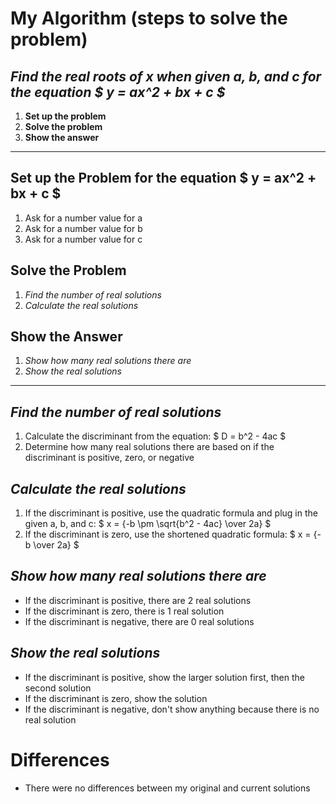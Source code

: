 # My Algorithm (steps to solve the problem)

## __*Find the real roots of x when given a, b, and c for the equation $ y = ax^2 + bx + c $*__
1. **Set up the problem**
2. **Solve the problem**
3. **Show the answer**

---

## **Set up the Problem for the equation $ y = ax^2 + bx + c $**
1. Ask for a number value for a
2. Ask for a number value for b
3. Ask for a number value for c

## **Solve the Problem**
1. *Find the number of real solutions*
2. *Calculate the real solutions*

## **Show the Answer**
1. *Show how many real solutions there are*
2. *Show the real solutions*

---

## *Find the number of real solutions*
1. Calculate the discriminant from the equation: $ D = b^2 - 4ac $
2. Determine how many real solutions there are based on if the discriminant is positive, zero, or negative

## *Calculate the real solutions*
1. If the discriminant is positive, use the quadratic formula and plug in the given a, b, and c: 
$ x = {-b \pm \sqrt{b^2 - 4ac} \over 2a} $
2. If the discriminant is zero, use the shortened quadratic formula: $ x = {-b \over 2a} $

## *Show how many real solutions there are*
* If the discriminant is positive, there are 2 real solutions
* If the discriminant is zero, there is 1 real solution
* If the discriminant is negative, there are 0 real solutions

## *Show the real solutions*
* If the discriminant is positive, show the larger solution first, then the second solution
* If the discriminant is zero, show the solution
* If the discriminant is negative, don't show anything because there is no real solution

# Differences
* There were no differences between my original and current solutions